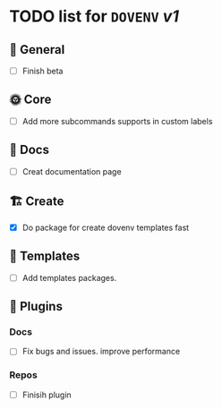 # **TODO** list for `DOVENV` _v1_

## 🌈 General

- [ ] Finish beta

## 🌞 Core

- [ ] Add more subcommands supports in custom labels

## 📖 Docs

- [ ] Creat documentation page

## 🏗️ Create

- [x] Do package for create dovenv templates fast

## 🎨 Templates

- [ ] Add templates packages.

## 🔌 Plugins

### Docs

- [ ] Fix bugs and issues. improve performance

### Repos

- [ ] Finisih plugin
